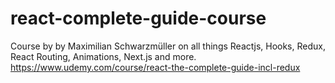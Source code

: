# react-complete-guide-course
Course by by Maximilian Schwarzmüller on all things Reactjs, Hooks, Redux, React Routing, Animations, Next.js and more.
https://www.udemy.com/course/react-the-complete-guide-incl-redux
